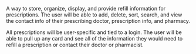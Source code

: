 A way to store, organize, display, and provide refill information for prescriptions. 
The user will be able to add, delete, sort, search, and view the contact info of their prescribing doctor, prescription info, and pharmacy.

All prescriptions will be user-specific and tied to a login. 
The user will be able to pull up any card and see all of the information they would need to refill a prescription or 
contact their doctor or pharmacist.
